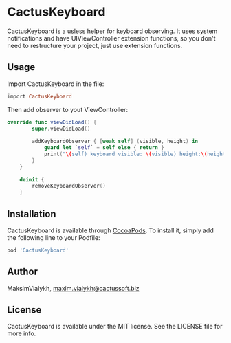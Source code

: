 # CactusKeyboard

CactusKeyboard is a usless helper for keyboard observing. It uses system notifications and have UIViewController extension functions, so you don't need to restructure your project, just use extension functions.

## Usage
Import CactusKeyboard in the file:

```ruby
import CactusKeyboard
```

Then add observer to yout ViewController:

```swift
override func viewDidLoad() {
        super.viewDidLoad()
        
        addKeyboardObserver { [weak self] (visible, height) in
            guard let `self` = self else { return }
            print("\(self) keyboard visible: \(visible) height:\(height)")
        }
    }
    
    deinit {
        removeKeyboardObserver()
    }
```

## Installation

CactusKeyboard is available through [CocoaPods](http://cocoapods.org). To install
it, simply add the following line to your Podfile:

```ruby
pod 'CactusKeyboard'
```

## Author

MaksimVialykh, maxim.vialykh@cactussoft.biz

## License

CactusKeyboard is available under the MIT license. See the LICENSE file for more info.
